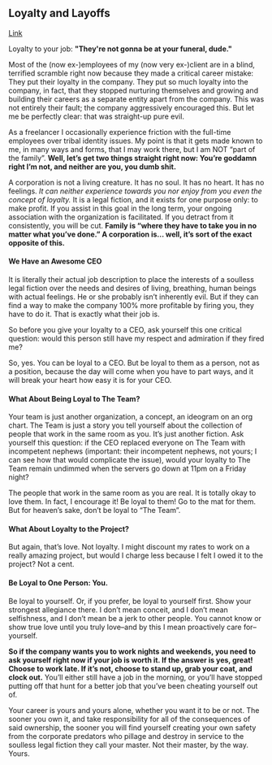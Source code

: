 ## Loyalty and Layoffs
[Link](http://heartmindcode.com/2013/08/16/loyalty-and-layoffs/)

Loyalty to your job: __"They're not gonna be at your funeral, dude."__

Most of the (now ex-)employees of my (now very ex-)client are in a blind, terrified scramble right now because they made a critical career mistake: They put their loyalty in the company. They put so much loyalty into the company, in fact, that they stopped nurturing themselves and growing and building their careers as a separate entity apart from the company. This was not entirely their fault; the company aggressively encouraged this. But let me be perfectly clear: that was straight-up pure evil.

As a freelancer I occasionally experience friction with the full-time employees over tribal identity issues. My point is that it gets made known to me, in many ways and forms, that I may work there, but I am NOT “part of the family”. __Well, let’s get two things straight right now: You’re goddamn right I’m not, and neither are you, you dumb shit.__

A corporation is not a living creature. It has no soul. It has no heart. It has no feelings. _It can neither experience towards you nor enjoy from you even the concept of loyalty._ It is a legal fiction, and it exists for one purpose only: to make profit. If you assist in this goal in the long term, your ongoing association with the organization is facilitated. If you detract from it consistently, you will be cut. __Family is “where they have to take you in no matter what you’ve done.” A corporation is… well, it’s sort of the exact opposite of this.__

#### We Have an Awesome CEO

It is literally their actual job description to place the interests of a soulless legal fiction over the needs and desires of living, breathing, human beings with actual feelings. He or she probably isn’t inherently evil. But if they can find a way to make the company 100% more profitable by firing you, they have to do it. That is exactly what their job is.

So before you give your loyalty to a CEO, ask yourself this one critical question: would this person still have my respect and admiration if they fired me?

So, yes. You can be loyal to a CEO. But be loyal to them as a person, not as a position, because the day will come when you have to part ways, and it will break your heart how easy it is for your CEO.

#### What About Being Loyal to The Team?

Your team is just another organization, a concept, an ideogram on an org chart. The Team is just a story you tell yourself about the collection of people that work in the same room as you. It’s just another fiction. Ask yourself this question: if the CEO replaced everyone on The Team with incompetent nephews (important: their incompetent nephews, not yours; I can see how that would complicate the issue), would your loyalty to The Team remain undimmed when the servers go down at 11pm on a Friday night?

The people that work in the same room as you are real. It is totally okay to love them. In fact, I encourage it! Be loyal to them! Go to the mat for them. But for heaven’s sake, don’t be loyal to “The Team”.

#### What About Loyalty to the Project?

But again, that’s love. Not loyalty. I might discount my rates to work on a really amazing project, but would I charge less because I felt I owed it to the project? Not a cent.

#### Be Loyal to One Person: You.

Be loyal to yourself. Or, if you prefer, be loyal to yourself first. Show your strongest allegiance there. I don’t mean conceit, and I don’t mean selfishness, and I don’t mean be a jerk to other people. You cannot know or show true love until you truly love–and by this I mean proactively care for–yourself.

__So if the company wants you to work nights and weekends, you need to ask yourself right now if your job is worth it. If the answer is yes, great! Choose to work late. If it’s not, choose to stand up, grab your coat, and clock out.__ You’ll either still have a job in the morning, or you’ll have stopped putting off that hunt for a better job that you’ve been cheating yourself out of.

Your career is yours and yours alone, whether you want it to be or not. The sooner you own it, and take responsibility for all of the consequences of said ownership, the sooner you will find yourself creating your own safety from the corporate predators who pillage and destroy in service to the soulless legal fiction they call your master. Not their master, by the way. Yours.

